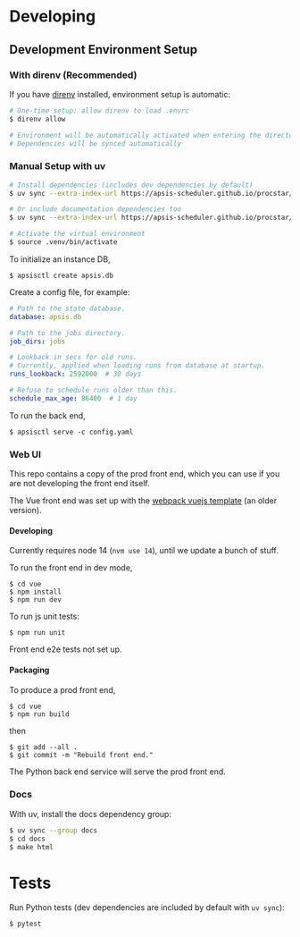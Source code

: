 # Developing

## Development Environment Setup

### With direnv (Recommended)

If you have [direnv](https://direnv.net/) installed, environment setup is automatic:

```bash
# One-time setup: allow direnv to load .envrc
$ direnv allow

# Environment will be automatically activated when entering the directory
# Dependencies will be synced automatically
```

### Manual Setup with uv

```bash
# Install dependencies (includes dev dependencies by default)
$ uv sync --extra-index-url https://apsis-scheduler.github.io/procstar/simple

# Or include documentation dependencies too
$ uv sync --extra-index-url https://apsis-scheduler.github.io/procstar/simple --group docs

# Activate the virtual environment
$ source .venv/bin/activate
```

To initialize an instance DB,
```
$ apsisctl create apsis.db
```

Create a config file, for example:
```yaml
# Path to the state database.
database: apsis.db

# Path to the jobs directory.
job_dirs: jobs

# Lookback in secs for old runs.
# Currently, applied when loading runs from database at startup.
runs_lookback: 2592000  # 30 days

# Refuse to schedule runs older than this.
schedule_max_age: 86400  # 1 day
```

To run the back end,
```
$ apsisctl serve -c config.yaml
```


### Web UI

This repo contains a copy of the prod front end, which you can use if
you are not developing the front end itself.

The Vue front end was set up with the [webpack vuejs
template](https://vuejs-templates.github.io/webpack/) (an older version).

#### Developing

Currently requires node 14 (`nvm use 14`), until we update a bunch of stuff.

To run the front end in dev mode,
```
$ cd vue
$ npm install
$ npm run dev
```

To run js unit tests:
```
$ npm run unit
```

Front end e2e tests not set up.


#### Packaging

To produce a prod front end, 
```
$ cd vue
$ npm run build
```
then
```
$ git add --all .
$ git commit -m "Rebuild front end."
```

The Python back end service will serve the prod front end.


### Docs

With uv, install the docs dependency group:
```bash
$ uv sync --group docs
$ cd docs
$ make html
```



# Tests

Run Python tests (dev dependencies are included by default with `uv sync`):
```bash
$ pytest
```

